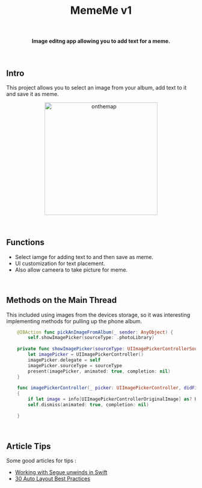 <h1 align="center"> MemeMe v1 </h1> <br>

<h4 align="center">Image editng app allowing you to add text for a meme.</h4> <br>
 

## Intro

This project allows you to select an image from your album, add text to it and save it as meme. 

<p align="center">
  <img alt="onthemap" title="onthemap" src="screenshots/mmv1.gif" width=300>
</p>
<br>

## Functions 

* Select iamge for adding text to and then save as meme.
* UI customization for text placement.  
* Also allow cameera to take picture for meme.
<br>

## Methods on the Main Thread

This included using images from the devices storage, so it was interesting implementing methods for pulling up the phone album.

``` swift
    @IBAction func pickAnImageFromAlbum(_ sender: AnyObject) {
        self.showImagePicker(sourceType: .photoLibrary)
        
    private func showImagePicker(sourceType: UIImagePickerControllerSourceType) {
        let imagePicker = UIImagePickerController()
        imagePicker.delegate = self
        imagePicker.sourceType = sourceType
        present(imagePicker, animated: true, completion: nil)
    }
    
    func imagePickerController(_ picker: UIImagePickerController, didFinishPickingMediaWithInfo info: [String : Any])
    {
        if let image = info[UIImagePickerControllerOriginalImage] as? UIImage { imagePickView.image = image }
        self.dismiss(animated: true, completion: nil)
        
    }
```
<br>

## Article Tips

Some good articles for tips : <br>
* <a href="https://www.yudiz.com/working-with-unwind-segues-in-swift" target="_blank">Working with Segue unwinds in Swift</a><br>
* <a href="https://blog.supereasyapps.com/30-auto-layout-best-practices/#layout-ui-for-one-iphone" target="_blank">30 Auto Layout Best Practices</a>
